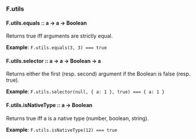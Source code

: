 ### F.utils

#### F.utils.equals :: a → a → Boolean

Returns true iff arguments are strictly equal.

**Example**: `F.utils.equals(3, 3) === true`

#### F.utils.selector :: a → a → Boolean → a

Returns either the first (resp. second) argument if the Boolean is false (resp. true).

**Example**: `F.utils.selector(null, { a: 1 }, true) === { a: 1 }`

#### F.utils.isNativeType :: a → Boolean

Returns true iff a is a native type (number, boolean, string).

**Example**: `F.utils.isNativeType(12) === true`

